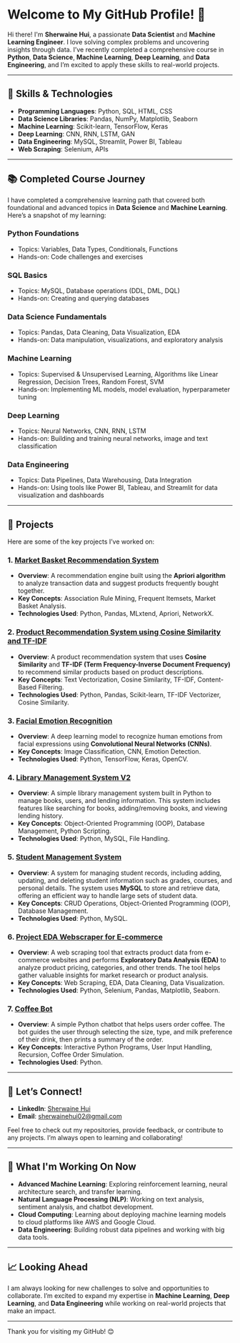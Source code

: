 # Welcome to My GitHub Profile! 👋

Hi there! I'm **Sherwaine Hui**, a passionate **Data Scientist** and **Machine Learning Engineer**. I love solving complex problems and uncovering insights through data. I’ve recently completed a comprehensive course in **Python**, **Data Science**, **Machine Learning**, **Deep Learning**, and **Data Engineering**, and I’m excited to apply these skills to real-world projects.

---

## 🚀 Skills & Technologies

- **Programming Languages**: Python, SQL, HTML, CSS
- **Data Science Libraries**: Pandas, NumPy, Matplotlib, Seaborn
- **Machine Learning**: Scikit-learn, TensorFlow, Keras
- **Deep Learning**: CNN, RNN, LSTM, GAN
- **Data Engineering**: MySQL, Streamlit, Power BI, Tableau
- **Web Scraping**: Selenium, APIs

---

## 📚 Completed Course Journey

I have completed a comprehensive learning path that covered both foundational and advanced topics in **Data Science** and **Machine Learning**. Here’s a snapshot of my learning:

### **Python Foundations**
- Topics: Variables, Data Types, Conditionals, Functions
- Hands-on: Code challenges and exercises

### **SQL Basics**
- Topics: MySQL, Database operations (DDL, DML, DQL)
- Hands-on: Creating and querying databases

### **Data Science Fundamentals**
- Topics: Pandas, Data Cleaning, Data Visualization, EDA
- Hands-on: Data manipulation, visualizations, and exploratory analysis

### **Machine Learning**
- Topics: Supervised & Unsupervised Learning, Algorithms like Linear Regression, Decision Trees, Random Forest, SVM
- Hands-on: Implementing ML models, model evaluation, hyperparameter tuning

### **Deep Learning**
- Topics: Neural Networks, CNN, RNN, LSTM
- Hands-on: Building and training neural networks, image and text classification

### **Data Engineering**
- Topics: Data Pipelines, Data Warehousing, Data Integration
- Hands-on: Using tools like Power BI, Tableau, and Streamlit for data visualization and dashboards

---

## 🚀 Projects

Here are some of the key projects I’ve worked on:

### 1. **[Market Basket Recommendation System](https://github.com/Sherwaine/Market-Basket-Recommendation-System)**
   - **Overview**: A recommendation engine built using the **Apriori algorithm** to analyze transaction data and suggest products frequently bought together.
   - **Key Concepts**: Association Rule Mining, Frequent Itemsets, Market Basket Analysis.
   - **Technologies Used**: Python, Pandas, MLxtend, Apriori, NetworkX.

### 2. **[Product Recommendation System using Cosine Similarity and TF-IDF](https://github.com/Sherwaine/Product-Recommendation-System-using-Cosine-Similarity-and-TF-IDF)**
   - **Overview**: A product recommendation system that uses **Cosine Similarity** and **TF-IDF (Term Frequency-Inverse Document Frequency)** to recommend similar products based on product descriptions.
   - **Key Concepts**: Text Vectorization, Cosine Similarity, TF-IDF, Content-Based Filtering.
   - **Technologies Used**: Python, Pandas, Scikit-learn, TF-IDF Vectorizer, Cosine Similarity.

### 3. **[Facial Emotion Recognition](https://github.com/Sherwaine/Facial-Emotion-Recognition-1)**
   - **Overview**: A deep learning model to recognize human emotions from facial expressions using **Convolutional Neural Networks (CNNs)**.
   - **Key Concepts**: Image Classification, CNN, Emotion Detection.
   - **Technologies Used**: Python, TensorFlow, Keras, OpenCV.

### 4. **[Library Management System V2](https://github.com/Sherwaine/Library-Management-System-V2)**
   - **Overview**: A simple library management system built in Python to manage books, users, and lending information. This system includes features like searching for books, adding/removing books, and viewing lending history.
   - **Key Concepts**: Object-Oriented Programming (OOP), Database Management, Python Scripting.
   - **Technologies Used**: Python, MySQL, File Handling.

### 5. **[Student Management System](https://github.com/Sherwaine/Student-Management-System)**
   - **Overview**: A system for managing student records, including adding, updating, and deleting student information such as grades, courses, and personal details. The system uses **MySQL** to store and retrieve data, offering an efficient way to handle large sets of student data.
   - **Key Concepts**: CRUD Operations, Object-Oriented Programming (OOP), Database Management.
   - **Technologies Used**: Python, MySQL.

### 6. **[Project EDA Webscraper for E-commerce](https://github.com/Sherwaine/Project-EDA-Webscraper-for-E-commerce)**
   - **Overview**: A web scraping tool that extracts product data from e-commerce websites and performs **Exploratory Data Analysis (EDA)** to analyze product pricing, categories, and other trends. The tool helps gather valuable insights for market research or product analysis.
   - **Key Concepts**: Web Scraping, EDA, Data Cleaning, Data Visualization.
   - **Technologies Used**: Python, Selenium, Pandas, Matplotlib, Seaborn.

### 7. **[Coffee Bot](https://github.com/Sherwaine/Coffee-Bot)**
   - **Overview**: A simple Python chatbot that helps users order coffee. The bot guides the user through selecting the size, type, and milk preference of their drink, then prints a summary of the order.
   - **Key Concepts**: Interactive Python Programs, User Input Handling, Recursion, Coffee Order Simulation.
   - **Technologies Used**: Python.

---

## 🤝 Let’s Connect!

- **LinkedIn**: [Sherwaine Hui](https://www.linkedin.com/in/sherwaine-hui-985560318/)
- **Email**: [sherwainehui02@gmail.com](mailto:sherwainehui02@gmail.com)

Feel free to check out my repositories, provide feedback, or contribute to any projects. I’m always open to learning and collaborating!

---

## 🚀 What I'm Working On Now

- **Advanced Machine Learning**: Exploring reinforcement learning, neural architecture search, and transfer learning.
- **Natural Language Processing (NLP)**: Working on text analysis, sentiment analysis, and chatbot development.
- **Cloud Computing**: Learning about deploying machine learning models to cloud platforms like AWS and Google Cloud.
- **Data Engineering**: Building robust data pipelines and working with big data tools.

---

## 📈 Looking Ahead

I am always looking for new challenges to solve and opportunities to collaborate. I’m excited to expand my expertise in **Machine Learning**, **Deep Learning**, and **Data Engineering** while working on real-world projects that make an impact.

---

Thank you for visiting my GitHub! 😊
